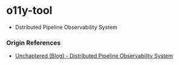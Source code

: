 # o11y-tool

- Dstributed Pipeline Observability System

### Origin References

- [Unchaptered (Blog) - Distributed Pipeline Observability System](https://inblog.ai/unchaptered/22226?traffic_type=internal)

